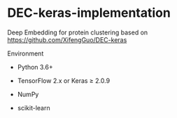 # DEC-keras-implementation
Deep Embedding for protein clustering based on https://github.com/XifengGuo/DEC-keras

Environment
- Python 3.6+ 

- TensorFlow 2.x or Keras ≥ 2.0.9
- NumPy
- scikit-learn

  

